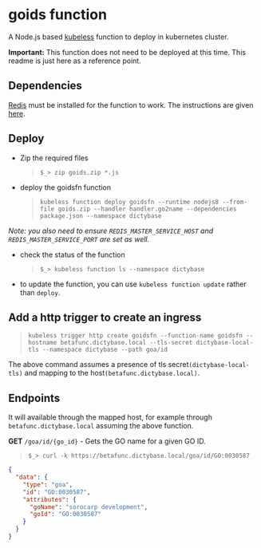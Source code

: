 # goids function

A Node.js based [kubeless](https://kubeless.io) function to deploy in kubernetes cluster.

**Important:** This function does not need to be deployed at this time. This readme is just here as a reference point.

## Dependencies

[Redis](https://redis.io) must be installed for the function to work. The instructions are given
[here](https://github.com/dictyBase/Migration/blob/master/deploy.md#redis).

## Deploy

- Zip the required files
  > `$_> zip goids.zip *.js`

* deploy the goidsfn function
  > `kubeless function deploy goidsfn --runtime nodejs8 --from-file goids.zip --handler handler.go2name --dependencies package.json --namespace dictybase`

<em>Note: you also need to ensure `REDIS_MASTER_SERVICE_HOST` and `REDIS_MASTER_SERVICE_PORT` are set as well.</em>

- check the status of the function

  > `$_> kubeless function ls --namespace dictybase`

- to update the function, you can use `kubeless function update` rather than `deploy`.

## Add a http trigger to create an ingress

> `kubeless trigger http create goidsfn --function-name goidsfn --hostname betafunc.dictybase.local --tls-secret dictybase-local-tls --namespace dictybase --path goa/id`

The above command assumes a presence of tls secret`(dictybase-local-tls)` and mapping
to the host`(betafunc.dictybase.local)`.

## Endpoints

It will available through the mapped host, for example through
`betafunc.dictybase.local` assuming the above function.

**GET** `/goa/id/{go_id}` - Gets the GO name for a given GO ID.

> `$_> curl -k https://betafunc.dictybase.local/goa/id/GO:0030587`

```json
{
  "data": {
    "type": "goa",
    "id": "GO:0030587",
    "attributes": {
      "goName": "sorocarp development",
      "goId": "GO:0030587"
    }
  }
}
```
